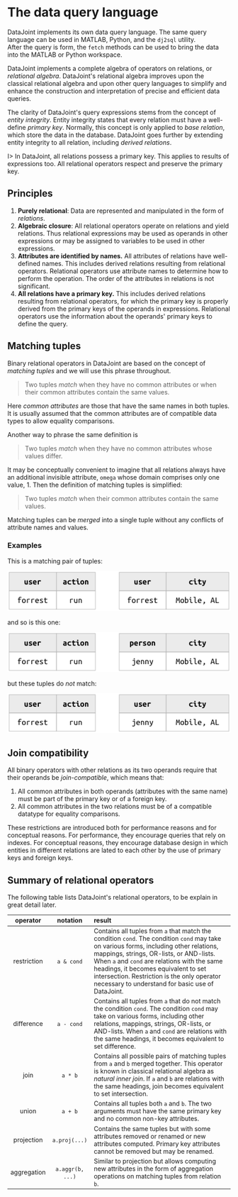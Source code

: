 # The data query language 
DataJoint implements its own data query language.  The same query language can be used in MATLAB, Python, and the `dj2sql` utility.  
After the query is form, the `fetch` methods can be used to bring the data into the MATLAB or Python workspace. 

DataJoint implements a complete algebra of operators on relations, or *relational algebra*.
DataJoint's relational algebra improves upon the classical relational algebra and upon other query languages to simplify and enhance the construction and interpretation of precise and efficient data queries.

The clarity of DataJoint's query expressions stems from the concept of *entity integrity*.  Entity integrity states that every relation must have a well-define *primary key*.  Normally, this concept is only applied to *base relation*, which store the data in the database.  DataJoint goes further by extending entity integrity to all relation, including *derived relations*.

I> In DataJoint, all relations possess a primary key.  This applies to results of expressions too.  All relational operators respect and preserve the primary key.


## Principles
1. **Purely relational**: Data are represented and manipulated in the form of *relations*. 
1. **Algebraic closure**: All relational operators operate on relations and yield relations.  Thus relational expressions may be used as operands in other expressions or may be assigned to variables to be used in other expressions.
1. **Attributes are identified by names.**  All attributes of relations have well-defined names. This includes derived relations resulting from relational operators.  Relational operators use attribute names to determine how to perform the operation. The order of the attributes in relations is not significant.
1. **All relations have a primary key.**  This includes derived relations resulting from relational operators, for which the primary key is properly derived from the primary keys of the operands in expressions.  Relational operators use the information about the operands' primary keys to define the query.

## Matching tuples
Binary relational operators in DataJoint are based on the concept of *matching tuples* and we will use this phrase throughout.  

> Two tuples *match* when they have no common attributes or when their common attributes contain the same values.

Here *common attributes* are those that have the same names in both tuples.  It is usually assumed that the common attributes are of compatible data types to allow equality comparisons.

Another way to phrase the same definition is 

> Two tuples *match* when they have no common attributes whose values differ.

It may be conceptually convenient to imagine that all relations always have an additional invisible attribute, `omega` whose domain comprises only one value, 1.  Then the definition of matching tuples is simplified: 

> Two tuples *match* when their common attributes contain the same values.

Matching tuples can be *merged* into a single tuple without any conflicts of attribute names and values.

### Examples
This is a matching pair of tuples:

![](images/matched_tuples1.png)

and so is this one:

![](images/matched_tuples2.png)

but these tuples do *not* match:

![](images/matched_tuples3.png)

## Join compatibility
All binary operators with other relations as its two operands require that their operands be *join-compatible*, which means that:

1. All common attributes in both operands (attributes with the same name) must be part of the primary key or of a foreign key.
2. All common attributes in the two relations must be of a compatible datatype for equality comparisons.

These restrictions are introduced both for performance reasons and for conceptual reasons.  For  performance, they encourage queries that rely on indexes.  For conceptual reasons, they encourage database design in which entities in different relations are lated to each other by the use of primary keys and foreign keys.


## Summary of relational operators
The following table lists DataJoint's relational operators, to be explain in great detail later.

| operator | notation | result
|:------------:|:------------:|:-------------------------------------------------- |
| restriction | `a & cond` | Contains all tuples from `a` that match the condition `cond`.  The condition `cond` may take on various forms, including other relations, mappings, strings, OR-lists, or AND-lists.  When `a` and `cond` are relations with the same headings, it becomes equivalent to set intersection.  Restriction is the only operator necessary to understand for basic use of DataJoint. 
|difference | `a - cond` | Contains all tuples from `a` that do not match the condition `cond`. The condition `cond` may take on various forms, including other relations, mappings, strings, OR-lists, or AND-lists.   When `a` and `cond` are relations with the same headings, it becomes equivalent to set difference.
|join | `a * b` | Contains all possible pairs of matching tuples from `a` and `b` merged together. This operator is known in classical relational algebra as *natural inner join*. If `a` and `b` are relations with the same headings, join becomes equivalent to set intersection.
|union | `a + b` | Contains all tuples both `a` and `b`.  The two arguments must have the same primary key and no common non-key attributes.
|projection | `a.proj(...)` | Contains the same tuples but with some attributes removed or renamed or new attributes computed.  Primary key attributes cannot be removed but may be renamed.
|aggregation | `a.aggr(b, ...)` | Similar to projection but allows computing new attributes in the form of aggregation operations on matching tuples from relation `b`.

